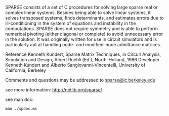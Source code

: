 SPARSE consists of a set of C procedures for solving large sparse real or complex linear systems. Besides being able to solve linear systems, it solves transposed systems, finds determinants, and estimates errors due to ill-conditioning in the system of equations and instability in the computations. SPARSE does not require symmetry and is able to perform numerical pivoting (either diagonal or complete) to avoid unnecessary error in the solution. It was originally written for use in circuit simulators and is particularly apt at handling node- and modified-node admittance matrices.

Reference
    Kenneth Kundert, Sparse Matrix Techniques, in Circuit Analysis, Simulation and Design, Albert Ruehli (Ed.), North-Holland, 1986 
Developer
    Kenneth Kundert and Alberto Sangiovanni-Vincentelli, University of California, Berkeley 

Comments and questions may be addressed to
sparse@ic.berkeley.edu


see more information:
http://netlib.org/sparse/

see man doc:
```
man ./spdoc.ms
```
